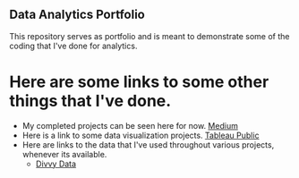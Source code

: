 ## Data Analytics Portfolio
This repository serves as portfolio and is meant to demonstrate some of the coding that I've done for analytics. 


# Here are some links to some other things that I've done.
* My completed projects can be seen here for now. [Medium](https://medium.com/@jackjoerobinson)
* Here is a link to some data visualization projects. [Tableau Public](https://public.tableau.com/app/profile/jack.robinson5140)
* Here are links to the data that I've used throughout various projects, whenever its available.
  - [Divvy Data](https://divvy-tripdata.s3.amazonaws.com/index.html)


